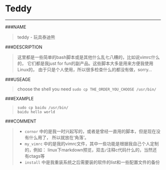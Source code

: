 Teddy
===
---

###NAME
> teddy - 玩具泰迪熊

###DESCRIPTION
> 这里都是一些简单的bash脚本或是其他什么乱七八糟的，比如说vimrc什么的，
> 它们都是我just for fun的副产品。这些脚本大多是用来方便我使用Linux的，
> 由于只是个人使用，所以很多检查什么的都没有做，sorry...

###USEAGE
> choose the shell you need
> `sudo cp THE_ORDER_YOU_CHOOSE /usr/bin/`

###EXAMPLE
> `sudo cp baidu /usr/bin/`<br>
> `baidu hello world`

###COMMENT
> - `cornor` 中的是我一时兴起写的，或者是曾经一直用的脚本，但是现在没有什么用了，
> 所以就放在‘角落’。
> - `my_vimrc` 中的是我的vimrc文件，其中一些功能是根据我自己个人定制的，例如：
> linux下markdown预览，双击`/`注释c代码什么的，当然还有ctags等
> - `install` 中是我重装系统之后需要装的软件的list和一些配置文件的备份
